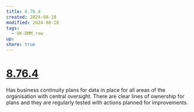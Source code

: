 ```yaml
---
title: 8.76.4
created: 2024-08-28
modified: 2024-08-28
tags:
  - UK-DMM_row
up: 
share: true
---
```

# [8.76.4](8.76.4.md)

Has business continuity plans for data in place for all areas of the organisation with central oversight. There are clear lines of ownership for plans and they are regularly tested with actions planned for improvements.
